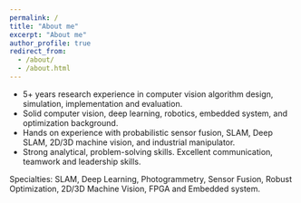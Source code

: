 ```yaml
---
permalink: /
title: "About me"
excerpt: "About me"
author_profile: true
redirect_from: 
  - /about/
  - /about.html
---
```


- 5+ years research experience in computer vision algorithm design, simulation, implementation and evaluation. 
- Solid computer vision, deep learning, robotics, embedded system, and optimization background.
- Hands on experience with probabilistic sensor fusion, SLAM, Deep SLAM, 2D/3D machine vision, and industrial manipulator.
- Strong analytical, problem-solving skills. Excellent communication, teamwork and leadership skills.

Specialties: SLAM, Deep Learning, Photogrammetry, Sensor Fusion, Robust Optimization, 2D/3D Machine Vision, FPGA and Embedded system.

